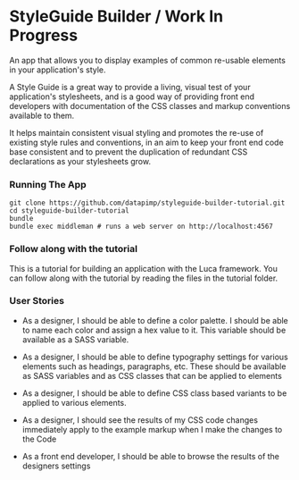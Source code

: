 # StyleGuide Builder / Work In Progress

An app that allows you to display examples of common re-usable elements in your application's style.

A Style Guide is a great way to provide a living, visual test of your application's stylesheets, and is a good way of providing front end developers with documentation of the CSS classes and markup conventions available to them.

It helps maintain consistent visual styling and promotes the re-use of existing style rules and conventions, in an aim to keep your front end code base consistent and to prevent the duplication of redundant CSS declarations as your stylesheets grow.

### Running The App
```
git clone https://github.com/datapimp/styleguide-builder-tutorial.git
cd styleguide-builder-tutorial
bundle
bundle exec middleman # runs a web server on http://localhost:4567
```

### Follow along with the tutorial

This is a tutorial for building an application with the Luca framework.  You can follow along with the tutorial by reading the files in the tutorial folder.

### User Stories

- As a designer, I should be able to define a color palette.  I should be able to name each color and assign a hex value to it.  This variable should be available as a SASS variable.

- As a designer, I should be able to define typography settings for various elements such as headings, paragraphs, etc.  These should be available as SASS variables and as CSS classes that can be applied to elements

- As a designer, I should be able to define CSS class based variants to be applied to various elements.

- As a designer, I should see the results of my CSS code changes immediately apply to the example markup when I make the changes to the Code

- As a front end developer, I should be able to browse the results of the designers settings
